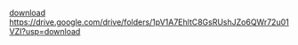 [download](https://drive.google.com/drive/folders/1pV1A7EhltC8GsRUshJZo6QWr72u01VZI?usp=sharing)
https://drive.google.com/drive/folders/1pV1A7EhltC8GsRUshJZo6QWr72u01VZI?usp=download
